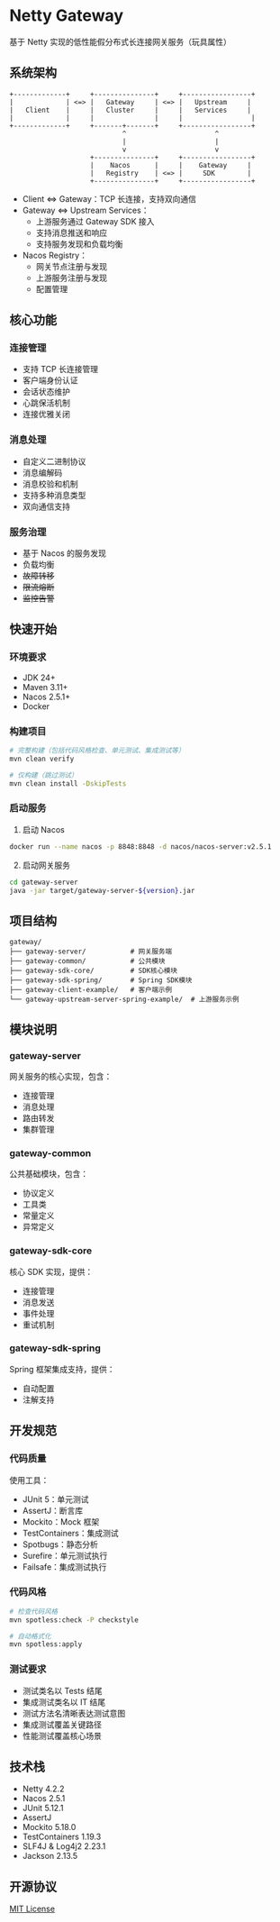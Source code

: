 # Netty Gateway

基于 Netty 实现的低性能假分布式长连接网关服务（玩具属性）

## 系统架构

```ascii
+-------------+     +---------------+     +-----------------+
|             | <=> |   Gateway     | <=> |   Upstream     |
|   Client    |     |   Cluster     |     |   Services     |
|             |     |               |     |                 |
+-------------+     +-------+-------+     +-----------------+
                            ^                      ^
                            |                      |
                            v                      v
                    +---------------+     +-----------------+
                    |    Nacos      |     |    Gateway     |
                    |   Registry    | <=> |     SDK        |
                    +---------------+     +-----------------+
```

- Client <=> Gateway：TCP 长连接，支持双向通信
- Gateway <=> Upstream Services：
  - 上游服务通过 Gateway SDK 接入
  - 支持消息推送和响应
  - 支持服务发现和负载均衡
- Nacos Registry：
  - 网关节点注册与发现
  - 上游服务注册与发现
  - 配置管理

## 核心功能

### 连接管理
- 支持 TCP 长连接管理
- 客户端身份认证
- 会话状态维护
- 心跳保活机制
- 连接优雅关闭

### 消息处理
- 自定义二进制协议
- 消息编解码
- 消息校验和机制
- 支持多种消息类型
- 双向通信支持

### 服务治理
- 基于 Nacos 的服务发现
- 负载均衡
- ~~故障转移~~
- ~~限流熔断~~
- ~~监控告警~~

## 快速开始

### 环境要求
- JDK 24+
- Maven 3.11+
- Nacos 2.5.1+
- Docker

### 构建项目
```bash
# 完整构建（包括代码风格检查、单元测试、集成测试等）
mvn clean verify

# 仅构建（跳过测试）
mvn clean install -DskipTests
```

### 启动服务
1. 启动 Nacos
```bash
docker run --name nacos -p 8848:8848 -d nacos/nacos-server:v2.5.1
```

2. 启动网关服务
```bash
cd gateway-server
java -jar target/gateway-server-${version}.jar
```

## 项目结构
```
gateway/
├── gateway-server/           # 网关服务端
├── gateway-common/           # 公共模块
├── gateway-sdk-core/         # SDK核心模块
├── gateway-sdk-spring/       # Spring SDK模块
├── gateway-client-example/   # 客户端示例
└── gateway-upstream-server-spring-example/  # 上游服务示例
```

## 模块说明

### gateway-server
网关服务的核心实现，包含：
- 连接管理
- 消息处理
- 路由转发
- 集群管理

### gateway-common
公共基础模块，包含：
- 协议定义
- 工具类
- 常量定义
- 异常定义

### gateway-sdk-core
核心 SDK 实现，提供：
- 连接管理
- 消息发送
- 事件处理
- 重试机制

### gateway-sdk-spring
Spring 框架集成支持，提供：
- 自动配置
- 注解支持

## 开发规范

### 代码质量
使用工具：
- JUnit 5：单元测试
- AssertJ：断言库
- Mockito：Mock 框架
- TestContainers：集成测试
- Spotbugs：静态分析
- Surefire：单元测试执行
- Failsafe：集成测试执行

### 代码风格
```bash
# 检查代码风格
mvn spotless:check -P checkstyle

# 自动格式化
mvn spotless:apply
```

### 测试要求
- 测试类名以 Tests 结尾
- 集成测试类名以 IT 结尾
- 测试方法名清晰表达测试意图
- 集成测试覆盖关键路径
- 性能测试覆盖核心场景

## 技术栈
- Netty 4.2.2
- Nacos 2.5.1
- JUnit 5.12.1
- AssertJ
- Mockito 5.18.0
- TestContainers 1.19.3
- SLF4J & Log4j2 2.23.1
- Jackson 2.13.5

## 开源协议
[MIT License](LICENSE) 